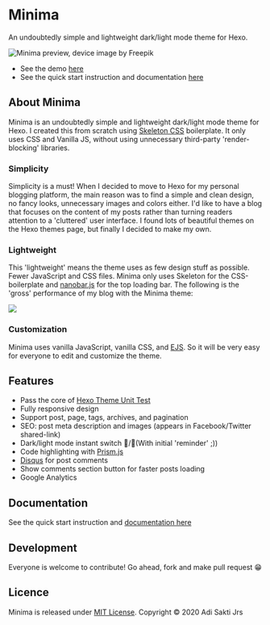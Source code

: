 # Minima
An undoubtedly simple and lightweight dark/light mode theme for Hexo.

![Minima preview, device image by Freepik](https://adisaktijrs.github.io/2020/10/11/Hexo-Minima-Theme-v1-0-Officially-Released/minima.jpg)

- See the demo [here](https://adisaktijrs.github.io/minima)
- See the quick start instruction and documentation [here](https://adisaktijrs.github.io/2020/10/11/Hexo-Minima-Theme-v1-0-Officially-Released/)

## About Minima
Minima is an undoubtedly simple and lightweight dark/light mode theme for Hexo. I created this from scratch using [Skeleton CSS](http://getskeleton.com/) boilerplate. It only uses CSS and Vanilla JS, without using unnecessary third-party 'render-blocking' libraries.

### Simplicity
Simplicity is a must! When I decided to move to Hexo for my personal blogging platform, the main reason was to find a simple and clean design, no fancy looks, unnecessary images and colors either. I'd like to have a blog that focuses on the content of my posts rather than turning readers attention to a 'cluttered' user interface. I found lots of beautiful themes on the Hexo themes page, but finally I decided to make my own.

### Lightweight
This 'lightweight' means the theme uses as few design stuff as possible. Fewer JavaScript and CSS files. Minima only uses Skeleton for the CSS-boilerplate and [nanobar.js](https://nanobar.jacoborus.codes/) for the top loading bar. The following is the 'gross' performance of my blog with the Minima theme:

![](https://adisaktijrs.github.io/2020/10/11/Hexo-Minima-Theme-v1-0-Officially-Released/Screenshot.png)

### Customization
Minima uses vanilla JavaScript, vanilla CSS, and [EJS](https://ejs.co/). So it will be very easy for everyone to edit and customize the theme.

## Features
- Pass the core of [Hexo Theme Unit Test](https://github.com/hexojs/hexo-theme-unit-test)
- Fully responsive design
- Support post, page, tags, archives, and pagination
- SEO: post meta description and images (appears in Facebook/Twitter shared-link)
- Dark/light mode instant switch 🌚/🌝(With initial 'reminder' ;))
- Code highlighting with [Prism.js](https://prismjs.com/)
- [Disqus](https://disqus.com/) for post comments
- Show comments section button for faster posts loading
- Google Analytics

## Documentation
See the quick start instruction and [documentation here](https://adisaktijrs.github.io/2020/10/11/Hexo-Minima-Theme-v1-0-Officially-Released/#Documentation)

## Development
Everyone is welcome to contribute! Go ahead, fork and make pull request 😁

## Licence
Minima is released under [MIT License](https://github.com/adisaktijrs/hexo-theme-minima/blob/master/LICENSE). Copyright © 2020 Adi Sakti Jrs
